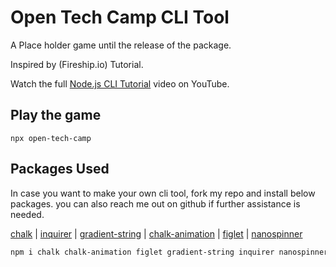 # Open Tech Camp CLI Tool

A Place holder game until the release of the package. 

Inspired by (Fireship.io) Tutorial.

Watch the full [Node.js CLI Tutorial](https://youtu.be/_oHByo8tiEY) video on YouTube. 



## Play the game

```
npx open-tech-camp
```

## Packages Used

In case you want to make your own cli tool, fork my repo and install below packages.
you can also reach me out on github if further assistance is needed.

[chalk](https://github.com/chalk/chalk) | 
[inquirer](https://github.com/SBoudrias/Inquirer.js) |
[gradient-string](https://github.com/bokub/gradient-string) |
[chalk-animation](https://github.com/bokub/chalk-animation) |
[figlet](https://github.com/patorjk/figlet.js) |
[nanospinner](https://github.com/usmanyunusov/nanospinner)

```sh
npm i chalk chalk-animation figlet gradient-string inquirer nanospinner
```
